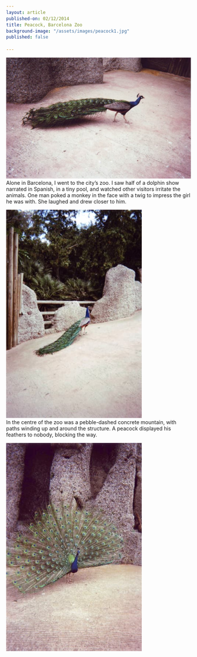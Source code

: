 ```yaml
---
layout: article
published-on: 02/12/2014
title: Peacock, Barcelona Zoo
background-image: "/assets/images/peacock1.jpg"
published: false

---
```

![](/assets/images/peacock2.jpg)Alone in Barcelona, I went to the city’s zoo. I saw half of a dolphin show narrated in Spanish, in a tiny pool, and watched other visitors irritate the animals. One man poked a monkey in the face with a twig to impress the girl he was with. She laughed and drew closer to him. 

![](/assets/images/peacock3.jpg)  
In the centre of the zoo was a pebble-dashed concrete mountain, with paths winding up and around the structure. A peacock displayed his feathers to nobody, blocking the way.

![](/assets/images/peacock1.jpg)